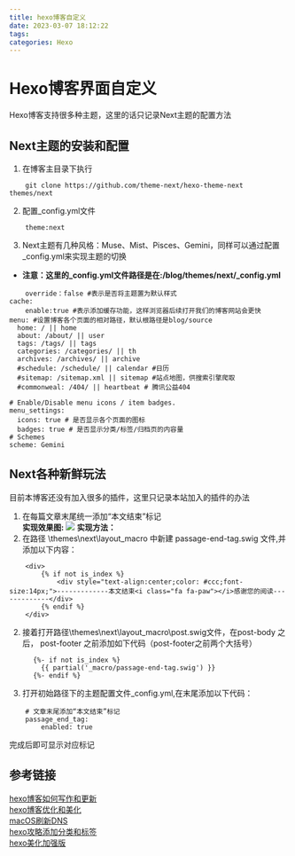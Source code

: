 ```yaml
---
title: hexo博客自定义
date: 2023-03-07 18:12:22
tags:
categories: Hexo
---
```


# Hexo博客界面自定义
Hexo博客支持很多种主题，这里的话只记录Next主题的配置方法
## Next主题的安装和配置
1. 在博客主目录下执行
```
    git clone https://github.com/theme-next/hexo-theme-next themes/next
```
2. 配置_config.yml文件
```
    theme:next
```
3. Next主题有几种风格：Muse、Mist、Pisces、Gemini，同样可以通过配置_config.yml来实现主题的切换
- **注意：这里的_config.yml文件路径是在:/blog/themes/next/_config.yml**
```
    override：false #表示是否将主题置为默认样式
cache:
	enable:true #表示添加缓存功能，这样浏览器后续打开我们的博客网站会更快
menu: #设置博客各个页面的相对路径，默认根路径是blog/source
  home: / || home
  about: /about/ || user
  tags: /tags/ || tags
  categories: /categories/ || th
  archives: /archives/ || archive
  #schedule: /schedule/ || calendar #日历
  #sitemap: /sitemap.xml || sitemap #站点地图，供搜索引擎爬取
  #commonweal: /404/ || heartbeat # 腾讯公益404

# Enable/Disable menu icons / item badges.
menu_settings:
  icons: true # 是否显示各个页面的图标
  badges: true # 是否显示分类/标签/归档页的内容量
# Schemes
scheme: Gemini
```
## Next各种新鲜玩法
目前本博客还没有加入很多的插件，这里只记录本站加入的插件的办法
1. 在每篇文章末尾统一添加“本文结束”标记\
**实现效果图:**
![](https://blogdata-1258545379.cos.ap-shanghai.myqcloud.com/20190124/1548274181405.png)
**实现方法：**
1. 在路径 \themes\next\layout\_macro 中新建 passage-end-tag.swig 文件,并添加以下内容：
```
    <div>
        {% if not is_index %}
            <div style="text-align:center;color: #ccc;font-size:14px;">-------------本文结束<i class="fa fa-paw"></i>感谢您的阅读-------------</div>
        {% endif %}
    </div>
```
2. 接着打开路径\themes\next\layout\_macro\post.swig文件，在post-body 之后， post-footer 之前添加如下代码（post-footer之前两个大括号）
```
      {%- if not is_index %}
        {{ partial('_macro/passage-end-tag.swig') }}
      {%- endif %}
```
3. 打开初始路径下的主题配置文件_config.yml,在末尾添加以下代码：
```
    # 文章末尾添加“本文结束”标记
    passage_end_tag:
        enabled: true
```
完成后即可显示对应标记

## 参考链接
[hexo博客如何写作和更新](https://blog.csdn.net/qq_51513895/article/details/120065812?ops_request_misc=%257B%2522request%255Fid%2522%253A%2522167587559916782425187391%2522%252C%2522scm%2522%253A%252220140713.130102334..%2522%257D&request_id=167587559916782425187391&biz_id=0&utm_medium=distribute.pc_search_result.none-task-blog-2~all~sobaiduend~default-1-120065812-null-null.142^v73^insert_down1,201^v4^add_ask,239^v1^insert_chatgpt&utm_term=hexo%E6%9B%B4%E6%96%B0%E6%96%87%E7%AB%A0&spm=1018.2226.3001.4187)\
[hexo博客优化和美化](https://blog.csdn.net/nightmare_dimple/article/details/86661502?ops_request_misc=%257B%2522request%255Fid%2522%253A%2522167596487316782425182334%2522%252C%2522scm%2522%253A%252220140713.130102334..%2522%257D&request_id=167596487316782425182334&biz_id=0&utm_medium=distribute.pc_search_result.none-task-blog-2~all~sobaiduend~default-4-86661502-null-null.142^v73^insert_down1,201^v4^add_ask,239^v1^insert_chatgpt&utm_term=hexo%E4%B8%BB%E9%A2%98&spm=1018.2226.3001.4187)\
[macOS刷新DNS](https://blog.csdn.net/weixin_59197425/article/details/125407632?ops_request_misc=%257B%2522request%255Fid%2522%253A%2522167580152016800211583204%2522%252C%2522scm%2522%253A%252220140713.130102334..%2522%257D&request_id=167580152016800211583204&biz_id=0&utm_medium=distribute.pc_search_result.none-task-blog-2~all~sobaiduend~default-1-125407632-null-null.142^v73^insert_down1,201^v4^add_ask,239^v1^insert_chatgpt&utm_term=mac%E5%88%B7%E6%96%B0dns&spm=1018.2226.3001.4187)\
[hexo攻略添加分类和标签](https://blog.csdn.net/qq_39181839/article/details/109477607?ops_request_misc=%257B%2522request%255Fid%2522%253A%2522167600792016800184181004%2522%252C%2522scm%2522%253A%252220140713.130102334..%2522%257D&request_id=167600792016800184181004&biz_id=0&utm_medium=distribute.pc_search_result.none-task-blog-2~all~sobaiduend~default-1-109477607-null-null.142^v73^insert_down1,201^v4^add_ask,239^v1^insert_chatgpt&utm_term=hexo%E5%88%86%E7%B1%BB&spm=1018.2226.3001.4187)\
[hexo美化加强版](http://shenzekun.cn/hexo%E7%9A%84next%E4%B8%BB%E9%A2%98%E4%B8%AA%E6%80%A7%E5%8C%96%E9%85%8D%E7%BD%AE%E6%95%99%E7%A8%8B.html)